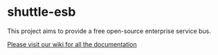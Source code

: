 shuttle-esb
===========

This project aims to provide a free open-source enterprise service bus.

[Please visit our wiki for all the documentation](https://github.com/eben-roux/shuttle-esb/wiki/Shuttle-ESB)
